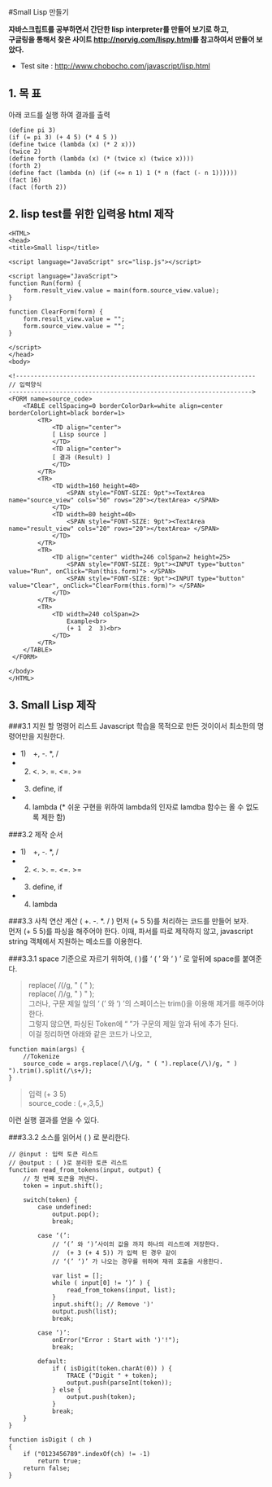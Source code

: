 #Small Lisp 만들기

**자바스크립트를 공부하면서 간단한 lisp interpreter를 만들어 보기로 하고,  
구글링을 통해서 찾은 사이트 <http://norvig.com/lispy.html>를 참고하여서 만들어 보았다.**

* Test site : <http://www.chobocho.com/javascript/lisp.html>


## 1. 목 표
 
아래 코드를 실행 하여 결과를 출력

```
(define pi 3)  
(if (= pi 3) (+ 4 5) (* 4 5 ))  
(define twice (lambda (x) (* 2 x)))  
(twice 2)  
(define forth (lambda (x) (* (twice x) (twice x))))  
(forth 2)  
(define fact (lambda (n) (if (<= n 1) 1 (* n (fact (- n 1))))))  
(fact 16)  
(fact (forth 2))  
```

## 2. lisp test를 위한 입력용 html 제작
```
<HTML>
<head>
<title>Small lisp</title>

<script language="JavaScript" src="lisp.js"></script> 

<script language="JavaScript">
function Run(form) { 
	form.result_view.value = main(form.source_view.value); 
}

function ClearForm(form) { 
	form.result_view.value = "";
    form.source_view.value = "";    
}

</script>
</head>
<body>

<!------------------------------------------------------------------
// 입력양식
------------------------------------------------------------------->
<FORM name=source_code>
    <TABLE cellSpacing=0 borderColorDark=white align=center borderColorLight=black border=1>
        <TR>
            <TD align="center">
            [ Lisp source ]
            </TD>
            <TD align="center">
            [ 결과 (Result) ]
            </TD>    
        </TR>
        <TR>
            <TD width=160 height=40>
                <SPAN style="FONT-SIZE: 9pt"><TextArea name="source_view" cols="50" rows="20"></textArea> </SPAN>
            </TD>
            <TD width=80 height=40>
                <SPAN style="FONT-SIZE: 9pt"><TextArea name="result_view" cols="20" rows="20"></textArea> </SPAN>
            </TD>
        </TR>
        <TR>
            <TD align="center" width=246 colSpan=2 height=25>
                <SPAN style="FONT-SIZE: 9pt"><INPUT type="button" value="Run", onClick="Run(this.form)"> </SPAN>
                <SPAN style="FONT-SIZE: 9pt"><INPUT type="button" value="Clear", onClick="ClearForm(this.form)"> </SPAN>
            </TD>
        </TR>
        <TR>
            <TD width=240 colSpan=2>
                Example<br>
                (+ 1  2  3)<br>
            </TD>
        </TR>         
    </TABLE>
 </FORM>
 
</body> 
</HTML>
```

## 3. Small Lisp 제작
###3.1 지원 할 명령어 리스트
Javascript 학습을 목적으로 만든 것이이서 최소한의 명령어만을 지원한다.

* 1)　+, -. *, /
* 2) <. >. =. <=. >=
* 3) define, if
* 4) lambda (* 쉬운 구현을 위하여 lambda의 인자로 lamdba 함수는 올 수 없도록 제한 함)

###3.2 제작 순서
* 1)　+, -. *, /  
* 2)  <. >. =. <=. >=  
* 3) define, if   
* 4) lambda   

###3.3 사칙 연산 계산 ( +. -. *. / )
먼저 (+ 5 5)를 처리하는 코드를 만들어 보자.  
먼저 (+ 5 5)를 파싱을 해주어야 한다. 이때, 파서를 따로 제작하지 않고, javascript string 객체에서 지원하는 메소드를 이용한다.  

###3.3.1 space 기준으로 자르기 위하여, ( )를 ‘ ( ’ 와 ‘ ) ’ 로 앞뒤에 space를 붙여준다.
> replace( /\(/g, " ( " );  
> replace( /\)/g, " ) " );  
그러나, 구문 제일 앞의 ‘ (’ 와 ‘) ’의 스페이스는 trim()을 이용해 제거를 해주어야 한다.  
그렇지 않으면, 파싱된 Token에 “ ”가 구문의 제일 앞과 뒤에 추가 된다.  
이걸 정리하면 아래와 같은 코드가 나오고,   

```
function main(args) {
    //Tokenize
    source_code = args.replace(/\(/g, " ( ").replace(/\)/g, " ) ").trim().split(/\s+/);
}
```

> 입력 (+ 3 5)  
> source_code : (,+,3,5,)  

이런 실행 결과를 얻을 수 있다.

###3.3.2 소스를 읽어서 ( ) 로 분리한다.
```
// @input : 입력 토큰 리스트
// @output : ( )로 분리한 토큰 리스트 
function read_from_tokens(input, output) {
    // 첫 번째 토큰을 꺼낸다.
    token = input.shift();

    switch(token) {
        case undefined:
            output.pop();
            break;

        case ‘(’:
            // ‘(’ 와 ‘)’사이의 값을 까지 하나의 리스트에 저장한다.
            //  (+ 3 (+ 4 5)) 가 입력 된 경우 같이
            // ‘(’ ‘)’ 가 나오는 경우를 위하여 재귀 호출을 사용한다.
  
            var list = [];
            while ( input[0] != ‘)’ ) {
                read_from_tokens(input, list);
            }
            input.shift(); // Remove ')'
            output.push(list);
            break;
                        
        case ‘)’:
            onError("Error : Start with ')'!");
            break;
                
        default:
            if ( isDigit(token.charAt(0)) ) {
                TRACE ("Digit " + token);
                output.push(parseInt(token));
            } else {
                output.push(token);
            }
            break;
    } 
}

function isDigit ( ch )
{
    if ("0123456789".indexOf(ch) != -1)
        return true;
    return false;
}
```
